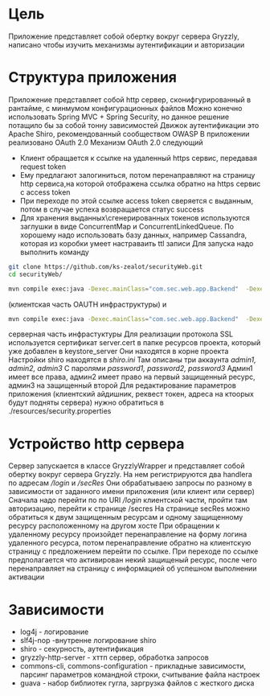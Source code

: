 # Цель

Приложение представляет собой обертку вокруг сервера Gryzzly, написано чтобы изучить механизмы аутентификации и авторизации

# Структура приложения

Приложение представляет собой http сервер, сконифгурированный в рантайме, с минмумом конфигурационных файлов
Можно конечно использовать Spring MVC + Spring Security, но данное решение потащило бы за собой тонну зависимостей
Движок аутентификации это Apache Shiro, рекомендованный сообществом OWASP
В приложении реализовано OAuth 2.0
Механизм OAuth 2.0 следующий
- Клиент обращается к ссылке на удаленный https сервис, передавая request token
- Ему предлагают залогиниться, потом перенаправляют на страницу http сервиса,на которой отображена ссылка
 обратно на https сервис с access token
- При переходе по этой ссылке access token сверяется с выданным, потом в случае успеха возвращается статус success
- Для хранения выданных\сгенерированных токенов используются заглушки в виде ConcurrentMap и ConcurrentLinkedQueue. По
 хорошему надо использовать базу данных, например Cassandra, которая из коробки умеет  настраваить ttl записи
Для запуска надо выполнить команду
```sh
git clone https://github.com/ks-zealot/securityWeb.git
cd securityWeb/
```

```sh
mvn compile exec:java -Dexec.mainClass="com.sec.web.app.Backend"  -Dexec.args="-n 'OAuth client web application'"
```
(клиентская часть OAUTH инфраструктуры)
и
```sh
mvn compile exec:java -Dexec.mainClass="com.sec.web.app.Backend"  -Dexec.args="-n 'OAuth server web application'"
```
серверная часть инфрастуктуры
Для реализации протокола SSL используется сертификат server.cert в папке ресурсов проекта, который уже добавлен в
 keystore_server
Они находятся в корне проекта
Настройки shiro находятся в *shiro.ini*
Там описаны три аккаунта *admin1, admin2, admin3*
C паролями *password1, password2, password3*
Админ1 имеет все права, админ2 имеет право на первый защищенный ресурс, админ3  на защищенный второй
Для редактирование параметров приложения (клиентский айдишник, реквест токен, адреса на ктоорых будут подняты сервера)
нужно обратиться в ./resources/security.properties
# Устройство http сервера
Сервер запускается в классе GryzzlyWrapper и представляет собой обертку вокруг сервера Gryzzly. На нем регистрируются
 два handlera по адресам */login*  и */secRes*
 Они обрабатываею запросы по разному в зависимости от заданного имени приложения (или клиент или сервер)
 Сначала надо перейти по по URI */login* клиентской части, пройти там авторизацию, перейти к странице /secres
 На странице secRes можно обратиться к двум защищенным ресурсам и одному защищенному ресурсу расположенному на другом хосте
 При обращении к удаленному ресурсу произойдет перенаправление на форму логина удаленного ресурса, потом перенаправление
  обратно на клиентскую страницу с предложением перейти по ссылке.
  При переходе по ссылке предполагается что активирован некий защищеный ресурс, после чего перенаправляет на страницу с
   информацией об успешном выполнении активации
# Зависимости
 * log4j - логирование
 * slf4j-nop -внутренне логирование shiro
 * shiro - секурность, аутентификация
 * gryzzly-http-server - хттп сервер, обработка запросов
 * commons-cli, commons-configuration - прикладные зависимости, парсинг параметров командной строки, считывание файла настроек
 * guava - набор библиотек гугла, заргрузка файлов с жесткого диска

